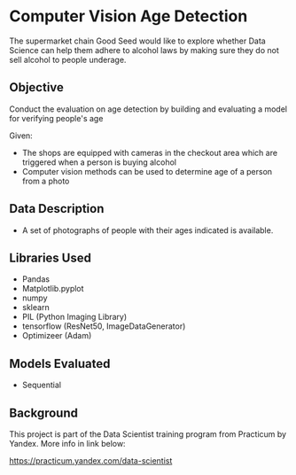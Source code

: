 # Computer Vision Age Detection
 The supermarket chain Good Seed would like to explore whether Data Science can help them adhere to alcohol laws by making sure they do not sell alcohol to people underage. 
 
 ## Objective
 Conduct the evaluation on age detection by building and evaluating a model for verifying people's age
 
 Given:
 * The shops are equipped with cameras in the checkout area which are triggered when a person is buying alcohol
 * Computer vision methods can be used to determine age of a person from a photo
 
 ## Data Description
 * A set of photographs of people with their ages indicated is available.
 
##  Libraries Used
 * Pandas
 * Matplotlib.pyplot
 * numpy
 * sklearn
 * PIL (Python Imaging Library)
 * tensorflow (ResNet50, ImageDataGenerator)
 * Optimizeer (Adam)

##  Models Evaluated
 * Sequential

## Background
This project is part of the Data Scientist training program from Practicum by Yandex. More info in link below:

https://practicum.yandex.com/data-scientist
